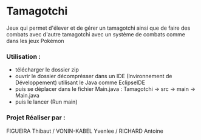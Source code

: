 # Tamagotchi

Jeux qui permet d'élever et de gérer un tamagotchi ainsi que de faire des combats avec d'autre tamagotchi avec un système de combats comme dans les jeux Pokémon

### Utilisation : 

- télécharger le dossier zip 
- ouvrir le dossier décomprésser dans un IDE (Invironnement de Développement) utilisant le Java comme EclipseIDE
- puis se déplacer dans le fichier Main.java : Tamagotchi -> src -> main -> Main.java
- puis le lancer (Run main)

### Projet Réaliser par : 

FIGUEIRA Thibaut / VONIN-KABEL Yvenlee / RICHARD Antoine
